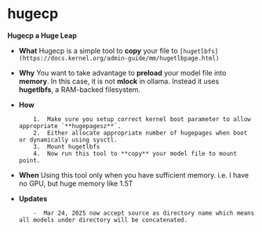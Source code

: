 # hugecp
**Hugecp a Huge Leap**
* **What**
Hugecp is a simple tool to **copy** your file to `[hugetlbfs](https://docs.kernel.org/admin-guide/mm/hugetlbpage.html)`

* **Why**
You want to take advantage to **preload** your model file into **memory**. In this case, it is not **mlock** in ollama. 
Instead it uses **hugetlbfs**, a RAM-backed filesystem.

* **How**
    ```
        1.  Make sure you setup correct kernel boot parameter to allow appropriate `**hugepagesz**`.
        2.  Either allocate appropriate number of hugepages when boot or dynamically using sysctl.
        3.  Mount hugetlbfs
        4.  Now run this tool to **copy** your model file to mount point. 
    ```

* **When**
Using this tool only when you have sufficient memory. i.e. I have no GPU, but huge memory like 1.5T


* **Updates**
    ```
        -  Mar 24, 2025 now accept source as directory name which means all models under directory will be concatenated.
    
    ```

